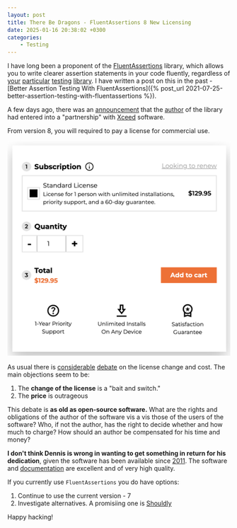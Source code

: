 ```yaml
---
layout: post
title: There Be Dragons - FluentAssertions 8 New Licensing
date: 2025-01-16 20:38:02 +0300
categories:
    - Testing
---
```


I have long been a proponent of the [FluentAssertions](https://www.nuget.org/packages/fluentassertions/) library, which allows you to write clearer assertion statements in your code fluently, regardless of [your](https://github.com/thomhurst/TUnit) [particular](https://xunit.net/) [testing](https://nunit.org/) [library](https://learn.microsoft.com/en-us/dotnet/core/testing/unit-testing-mstest-intro). I have written a post on this in the past - [Better Assertion Testing With FluentAssertions]({% post_url 2021-07-25-better-assertion-testing-with-fluentassertions %}).

A few days ago, there was an [announcement](https://xceed.com/blog/news/xceed-software-partners-with-fluent-assertions-to-elevate-developer-tools-and-community-support/) that the [author](https://x.com/ddoomen/status/1879164019229036908) of the library had entered into a "partnership" with [Xceed](https://xceed.com/) software.

From version 8, you will required to pay a license for commercial use.

![XceedPricing](../images/2025/01/XceedPricing.png)

As usual there is [considerable](https://www.youtube.com/watch?v=ZFc6jcaM6Ms) [debate](https://github.com/fluentassertions/fluentassertions/pull/2943) on the license change and cost. The main objections seem to be:

1. The **change of the license** is a "bait and switch."
2. The **price** is outrageous

This debate is **as old as open-source software.** What are the rights and obligations of the author of the software vis a vis those of the users of the software? Who, if not the author, has the right to decide whether and how much to charge? How should an author be compensated for his time and money?

**I don't think Dennis is wrong in wanting to get something in return for his dedication**, given the software has been available since [2011](https://www.nuget.org/packages/fluentassertions/#versions-body-tab). The software and [documentation](https://fluentassertions.com/introduction) are excellent and of very high quality.

If you currently  use `FluentAssertions` you do have options:

1. Continue to use the current version - 7
2. Investigate alternatives. A promisiing one is [Shouldly](https://docs.shouldly.org/)

Happy hacking!
